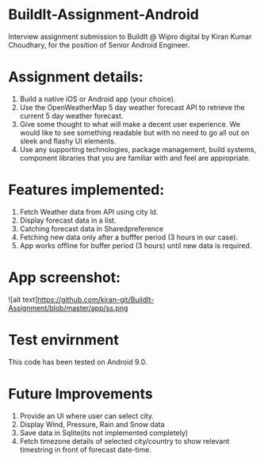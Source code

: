 # BuildIt-Assignment-Android
Interview assignment submission to BuildIt @ Wipro digital by Kiran Kumar Choudhary, for the position of Senior Android Engineer.

# Assignment details:
1. Build a native iOS or Android app (your choice).
2. Use the OpenWeatherMap 5 day weather forecast API to retrieve the current 5 day weather forecast.
3. Give some thought to what will make a decent user experience. We would like to see something readable but with no need to go all out on sleek and flashy UI elements.
4. Use any supporting technologies, package management, build systems, component libraries that you are familiar with and feel are appropriate.

# Features implemented:
1. Fetch Weather data from API using city Id.
2. Display forecast data in a list.
3. Catching forecast data in Sharedpreference
4. Fetching new data only after a bufffer period (3 hours in our case).
5. App works offline for buffer period (3 hours) until new data is required.

# App screenshot:
![alt text]https://github.com/kiran-git/BuildIt-Assignment/blob/master/app/ss.png 


# Test envirnment
This code has been tested on Android 9.0.

# Future Improvements
1. Provide an UI where user can select city.
2. Display Wind, Pressure, Rain and Snow data 
3. Save data in Sqlite(its not implemented completely)
4. Fetch timezone details of selected city/country to show relevant timestring in front of forecast date-time.





